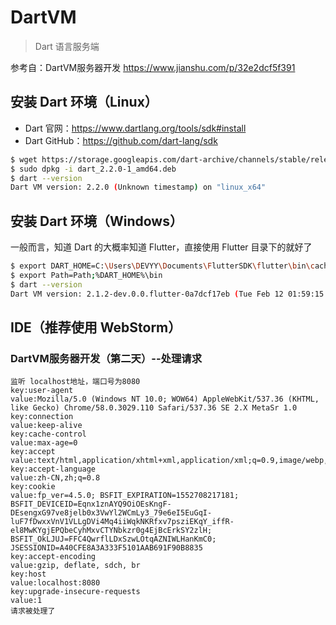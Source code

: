 # DartVM 
> Dart 语言服务端 

参考自：DartVM服务器开发 https://www.jianshu.com/p/32e2dcf5f391

## 安装 Dart 环境（Linux）
- Dart 官网：https://www.dartlang.org/tools/sdk#install
- Dart GitHub：https://github.com/dart-lang/sdk

```bash
$ wget https://storage.googleapis.com/dart-archive/channels/stable/release/latest/linux_packages/dart_2.2.0-1_amd64.deb
$ sudo dpkg -i dart_2.2.0-1_amd64.deb 
$ dart --version
Dart VM version: 2.2.0 (Unknown timestamp) on "linux_x64"
```
## 安装 Dart 环境（Windows）
一般而言，知道 Dart 的大概率知道 Flutter，直接使用 Flutter 目录下的就好了
```bash
$ export DART_HOME=C:\Users\DEVYY\Documents\FlutterSDK\flutter\bin\cache\dart-sdk
$ export Path=Path;%DART_HOME%\bin
$ dart --version
Dart VM version: 2.1.2-dev.0.0.flutter-0a7dcf17eb (Tue Feb 12 01:59:15 2019 +0000) on "windows_x64"
```
## IDE（推荐使用 WebStorm）


### DartVM服务器开发（第二天）--处理请求
```
监听 localhost地址，端口号为8080
key:user-agent
value:Mozilla/5.0 (Windows NT 10.0; WOW64) AppleWebKit/537.36 (KHTML, like Gecko) Chrome/58.0.3029.110 Safari/537.36 SE 2.X MetaSr 1.0
key:connection
value:keep-alive
key:cache-control
value:max-age=0
key:accept
value:text/html,application/xhtml+xml,application/xml;q=0.9,image/webp,*/*;q=0.8
key:accept-language
value:zh-CN,zh;q=0.8
key:cookie
value:fp_ver=4.5.0; BSFIT_EXPIRATION=1552708217181; BSFIT_DEVICEID=Eqnx1znAYQ9OiOEsKngF-DEsengxG97ve8jelb0x3VwYl2WCmLy3_79e6eI5EuGqI-luF7fDwxxVnV1VLLgDVi4Mq4iiWqkNKRfxv7psziEKqY_iffR-el8MwKYgjEPQbeCyhMxvCTYNbkzr0g4EjBcErkSY2zlH; BSFIT_OkLJUJ=FFC4QwrflLDxSzwLOtqAZNIWLHanKmC0; JSESSIONID=A40CFE8A3A333F5101AAB691F90B8835
key:accept-encoding
value:gzip, deflate, sdch, br
key:host
value:localhost:8080
key:upgrade-insecure-requests
value:1
请求被处理了
```
